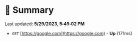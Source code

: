 # 📖 Summary
Last updated: **5/29/2023, 5:49:02 PM**

- `GET` [https://google.com](https://google.com) - **Up** (171ms)
